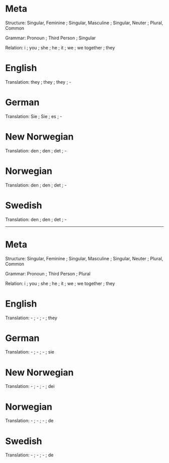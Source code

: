 Meta
====

Structure: Singular, Feminine ; Singular, Masculine ; Singular, Neuter ; Plural, Common

Grammar:   Pronoun ; Third Person ; Singular

Relation:  i ; you ; she ; he ; it ; we ; we together ; they



English
=======

Translation: they ; they ; they ; -



German
======

Translation: Sie ; Sie ; es ; -



New Norwegian
=============

Translation: den ; den ; det ; -



Norwegian
=========

Translation: den ; den ; det ; -



Swedish
=======

Translation: den ; den ; det ; -



--------------------------------------------------------------------------------

Meta
====

Structure: Singular, Feminine ; Singular, Masculine ; Singular, Neuter ; Plural, Common

Grammar:   Pronoun ; Third Person ; Plural

Relation:  i ; you ; she ; he ; it ; we ; we together ; they



English
=======

Translation: - ; - ; - ; they



German
======

Translation: - ; - ; - ; sie



New Norwegian
=============

Translation: - ; - ; - ; dei



Norwegian
=========

Translation: - ; - ; - ; de



Swedish
=======

Translation: - ; - ; - ; de
